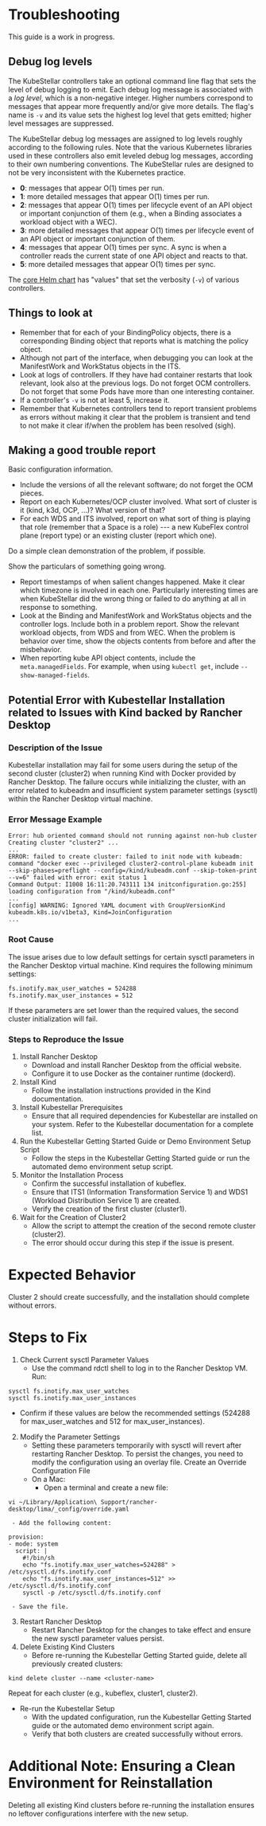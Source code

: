 # Troubleshooting

This guide is a work in progress.

## Debug log levels

The KubeStellar controllers take an optional command line flag that
sets the level of debug logging to emit. Each debug log message is
associated with a _log level_, which is a non-negative integer. Higher
numbers correspond to messages that appear more frequently and/or give
more details. The flag's name is `-v` and its value sets the highest
log level that gets emitted; higher level messages are suppressed.

The KubeStellar debug log messages are assigned to log levels roughly
according to the following rules. Note that the various Kubernetes
libraries used in these controllers also emit leveled debug log
messages, according to their own numbering conventions. The
KubeStellar rules are designed to not be very inconsistent with the
Kubernetes practice.

- **0**: messages that appear O(1) times per run.
- **1**: more detailed messages that appear O(1) times per run.
- **2**: messages that appear O(1) times per lifecycle event of an API object or important conjunction of them (e.g., when a Binding associates a workload object with a WEC).
- **3**: more detailed messages that appear O(1) times per lifecycle event of an API object or important conjunction of them.
- **4**: messages that appear O(1) times per sync. A sync is when a controller reads the current state of one API object and reacts to that.
- **5**: more detailed messages that appear O(1) times per sync.

The [core Helm chart](core-chart.md) has "values" that set the
verbosity (`-v`) of various controllers.

## Things to look at

- Remember that for each of your BindingPolicy objects, there is a corresponding Binding object that reports what is matching the policy object.
- Although not part of the interface, when debugging you can look at the ManifestWork and WorkStatus objects in the ITS.
- Look at logs of controllers. If they have had container restarts that look relevant, look also at the previous logs. Do not forget OCM controllers. Do not forget that some Pods have more than one interesting container.
- If a controller's `-v` is not at least 5, increase it.
- Remember that Kubernetes controllers tend to report transient problems as errors without making it clear that the problem is transient and tend to not make it clear if/when the problem has been resolved (sigh).

## Making a good trouble report

Basic configuration information.

- Include the versions of all the relevant software; do not forget the OCM pieces.
- Report on each Kubernetes/OCP cluster involved. What sort of cluster is it (kind, k3d, OCP, ...)? What version of that?
- For each WDS and ITS involved, report on what sort of thing is playing that role (remember that a Space is a role) --- a new KubeFlex control plane (report type) or an existing cluster (report which one).

Do a simple clean demonstration of the problem, if possible.

Show the particulars of something going wrong.

- Report timestamps of when salient changes happened. Make it clear which timezone is involved in each one. Particularly interesting times are when KubeStellar did the wrong thing or failed to do anything at all in response to something.
- Look at the Binding and ManifestWork and WorkStatus objects and the controller logs. Include both in a problem report. Show the relevant workload objects, from WDS and from WEC. When the problem is behavior over time, show the objects contents from before and after the misbehavior.
- When reporting kube API object contents, include the `meta.managedFields`. For example, when using `kubectl get`, include `--show-managed-fields`.

## Potential Error with Kubestellar Installation related to Issues with Kind backed by Rancher Desktop
### Description of the Issue

Kubestellar installation may fail for some users during the setup of the second cluster (cluster2) when running Kind with Docker provided by Rancher Desktop. The failure occurs while initializing the cluster, with an error related to kubeadm and insufficient system parameter settings (sysctl) within the Rancher Desktop virtual machine.

### Error Message Example

```
Error: hub oriented command should not running against non-hub cluster
Creating cluster "cluster2" ...
...
ERROR: failed to create cluster: failed to init node with kubeadm: command "docker exec --privileged cluster2-control-plane kubeadm init --skip-phases=preflight --config=/kind/kubeadm.conf --skip-token-print --v=6" failed with error: exit status 1
Command Output: I1008 16:11:20.743111 134 initconfiguration.go:255] loading configuration from "/kind/kubeadm.conf"
...
[config] WARNING: Ignored YAML document with GroupVersionKind kubeadm.k8s.io/v1beta3, Kind=JoinConfiguration
...
```

### Root Cause

The issue arises due to low default settings for certain sysctl parameters in the Rancher Desktop virtual machine. Kind requires the following minimum settings:

```
fs.inotify.max_user_watches = 524288
fs.inotify.max_user_instances = 512
```

If these parameters are set lower than the required values, the second cluster initialization will fail.

### Steps to Reproduce the Issue
1. Install Rancher Desktop
   - Download and install Rancher Desktop from the official website.
   - Configure it to use Docker as the container runtime (dockerd).
2. Install Kind
   - Follow the installation instructions provided in the Kind documentation.
3. Install Kubestellar Prerequisites
   - Ensure that all required dependencies for Kubestellar are installed on your system. Refer to the Kubestellar documentation for a complete list.
4. Run the Kubestellar Getting Started Guide or Demo Environment Setup Script
   - Follow the steps in the Kubestellar Getting Started guide or run the automated demo environment setup script.
5. Monitor the Installation Process
   - Confirm the successful installation of kubeflex.
   - Ensure that ITS1 (Information Transformation Service 1) and WDS1 (Workload Distribution Service 1) are created.
   - Verify the creation of the first cluster (cluster1).
6. Wait for the Creation of Cluster2
   - Allow the script to attempt the creation of the second remote cluster (cluster2).
   - The error should occur during this step if the issue is present.

# Expected Behavior

Cluster 2 should create successfully, and the installation should complete without errors.

# Steps to Fix
1. Check Current sysctl Parameter Values
   - Use the command rdctl shell to log in to the Rancher Desktop VM.
Run:
```
sysctl fs.inotify.max_user_watches
sysctl fs.inotify.max_user_instances
```
   - Confirm if these values are below the recommended settings (524288 for max_user_watches and 512 for max_user_instances).
2. Modify the Parameter Settings
   - Setting these parameters temporarily with sysctl will revert after restarting Rancher Desktop. To persist the changes, you need to modify the configuration using an overlay file.
Create an Override Configuration File
   - On a Mac:
     - Open a terminal and create a new file:
```
vi ~/Library/Application\ Support/rancher-desktop/lima/_config/override.yaml
```

     - Add the following content:
```
provision:
- mode: system
  script: |
    #!/bin/sh
    echo "fs.inotify.max_user_watches=524288" > /etc/sysctl.d/fs.inotify.conf
    echo "fs.inotify.max_user_instances=512" >> /etc/sysctl.d/fs.inotify.conf
    sysctl -p /etc/sysctl.d/fs.inotify.conf
```

     - Save the file.
3. Restart Rancher Desktop
   - Restart Rancher Desktop for the changes to take effect and ensure the new sysctl parameter values persist.
4. Delete Existing Kind Clusters
   - Before re-running the Kubestellar Getting Started guide, delete all previously created clusters:

```
kind delete cluster --name <cluster-name>
```
Repeat for each cluster (e.g., kubeflex, cluster1, cluster2).
   - Re-run the Kubestellar Setup
     - With the updated configuration, run the Kubestellar Getting Started guide or the automated demo environment script again.
     - Verify that both clusters are created successfully without errors.

# Additional Note: Ensuring a Clean Environment for Reinstallation
Deleting all existing Kind clusters before re-running the installation ensures no leftover configurations interfere with the new setup.
